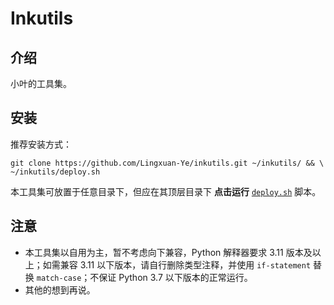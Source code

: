 # Inkutils

## 介绍

小叶的工具集。

## 安装

推荐安装方式：

```shell
git clone https://github.com/Lingxuan-Ye/inkutils.git ~/inkutils/ && \
~/inkutils/deploy.sh
```

本工具集可放置于任意目录下，但应在其顶层目录下 **点击运行** [`deploy.sh`](./deploy.sh) 脚本。

## 注意

- 本工具集以自用为主，暂不考虑向下兼容，Python 解释器要求 3.11 版本及以上；如需兼容 3.11 以下版本，请自行删除类型注释，并使用 `if-statement` 替换 `match-case`；不保证 Python 3.7 以下版本的正常运行。
- 其他的想到再说。

